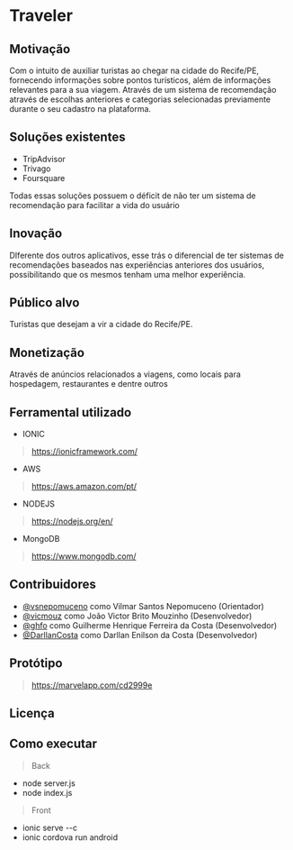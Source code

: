 # Traveler


## Motivação
Com o intuito de auxiliar turistas ao chegar na cidade do Recife/PE, fornecendo informações sobre pontos turísticos, além de informações relevantes para a sua viagem. Através de um sistema de recomendação através de escolhas anteriores e categorias selecionadas previamente durante o seu cadastro na plataforma.

## Soluções existentes
* TripAdvisor
* Trivago
* Foursquare

Todas essas soluções possuem o déficit de não ter um sistema de recomendação para facilitar a vida do usuário

## Inovação

DIferente dos outros aplicativos, esse trás o diferencial de ter sistemas de recomendações baseados nas experiências anteriores dos usuários, possibilitando que os mesmos tenham uma melhor experiência.

## Público alvo

Turistas que desejam a vir a cidade do Recife/PE.

## Monetização
Através de anúncios relacionados a viagens, como locais para hospedagem, restaurantes e dentre outros

## Ferramental utilizado
* IONIC
> https://ionicframework.com/
* AWS
> https://aws.amazon.com/pt/
* NODEJS
> https://nodejs.org/en/
* MongoDB
> https://www.mongodb.com/

## Contribuidores
- [@vsnepomuceno](https://github.com/vsnepomuceno) como Vilmar Santos Nepomuceno (Orientador)
- [@vicmouz](https://github.com/vicmouz) como João Victor Brito Mouzinho (Desenvolvedor)
- [@ghfo](https://github.com/ghfo) como Guilherme Henrique Ferreira da Costa (Desenvolvedor)
- [@DarllanCosta](https://github.com/DarllanCosta) como Darllan Enilson da Costa (Desenvolvedor)

## Protótipo
> https://marvelapp.com/cd2999e

## Licença

## Como executar
> Back
- node server.js
- node index.js

> Front
- ionic serve --c
- ionic cordova run android


